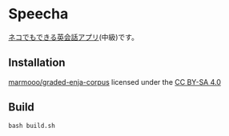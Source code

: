 # Speecha

[ネコでもできる英会話アプリ](https://marmooo.github.io/speecha/)(中級)です。

## Installation

[marmooo/graded-enja-corpus](https://github.com/marmooo/graded-enja-corpus)
licensed under the
[CC BY-SA 4.0](https://creativecommons.org/licenses/by-sa/4.0/)

## Build

```
bash build.sh
```
